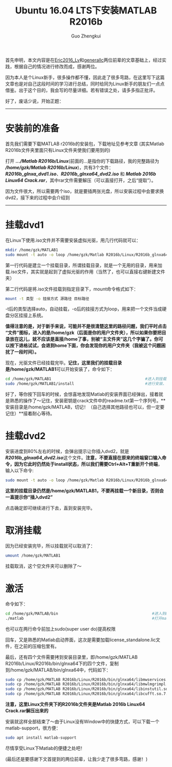 ﻿---
layout: article
title: Ubuntu 16.04 LTS下安装MATLAB R2016b
lang: zh-Hans
show_date: true
show_tags: true
author: Guo Zhengkui

---

首先申明，本文内容是在[Eric2016_Lv](http://blog.csdn.net/Eric2016_Lv/article/details/52653915?locationNum=6#reply "Eric2016_Lvquot;")和[generallc](http://blog.csdn.net/generallc/article/details/52793820 "generallc")两位前辈的文章基础上，经过实践，根据自己的情况进行修改而成，感谢两位。

因为本人是个Linux新手，很多操作都不懂，因此走了很多弯路，在这里写下这篇文章也是对自己这段时间的学习进行总结，同时给同为Linux新手的朋友们一点点借鉴。出于这个目的，我会写的尽量详细。若有错误之处，请多多指正批评。

好了，废话少说，开始正题：

-------------------


# 安装前的准备

首先我们需要下载MATLAB r2016b的安装包，下载地址见参考文章 (其实Matlab R2016b文件夹里面只有Linux文件夹使我们要用到的)

打开 ***.../Matlab R2016b/Linux***(前面的...是指你的下载路径，我的完整路径为 ***/home/gzk/Matlab R2016b/Linux***)，共有3个文件：***R2016b_glnxa_dvd1.iso***、***R2016b_glnxa64_dvd2.iso*** 和 ***Matlab 2016b Linux64 Crack.rar***，其中rar文件需要解压（可以直接打开，之后“提取”）。

因为文件很大，所以需要两个iso，就是要插两张光盘，所以安装过程中会要求换dvd2，接下来的过程中会介绍到

--------------------

# 挂载dvd1

在Linux下使用.iso文件并不需要安装虚拟光驱，用几行代码就可以：

```bash
mkdir /home/gzk/MATLAB1
sudo mount -t auto -o loop /home/gzk/Matlab R2016b/Linux/R2016b_glnxa64_dvd1.iso /home/gzk/MATLAB1
```

第一行代码是建立一个挂载目录，所谓挂载目录，就是一个无用的目录，用来加载.iso文件，其实就是起到了虚拟光驱的作用（当然了，也可以直接右键新建文件夹）

第二行代码是将.iso文件挂载到指定目录下，mount命令格式如下：

```bash
mount -t 类型 -o 挂接方式 源路径 目标路径
```
-t后的类型选择auto，自动挂载，-o后的挂接方式为loop，用来把一个文件当成硬盘分区挂接上系统。

**值得注意的是，对于新手来说，可能并不是很清楚这里的路径问题，我们平时点击“文件”图标，进入的是/home/gzk（后面是你的用户文件夹），所以如果你要把目录放在这儿，就不应该是直接/home了事，别被“主文件夹”这几个字骗了。你可以按下退格试试，会退到home下面，你会发现你的用户文件夹（我被这个问题困扰了一段时间）。**

现在，光驱文件已经挂载完毕。**记住，这里我们的挂载目录是/home/gzk/MATLAB1**可以开始安装了，命令如下：

```bash
cd /home/gzk/MATLAB1                                         #进入到挂载目录下，可以看到install文件
sudo /home/gzk/MATLAB1/install                               #进行安装、弹出安装界面，类似windows安装
```

好了，等你按下回车的时候，会惊喜地发现Matlab的安装界面已经弹出，接着就是熟悉的操作了～记住，安装密钥是crack文件中的readme.txt第一个序列号。**安装目录是/home/gzk/MATLAB，切记！（自己选择其他路径也可以，但一定要记住）**接着耐心等待。

# 挂载dvd2

安装进度到80%左右的时候，会弹出提示让你插入dvd2，就是***R2016b_glnxa64_dvd2.iso***这个文件。**注意，不要直接在原来的终端窗口输入命令，因为它此时仍然处于install状态，所以我们需要Ctrl+Alt+T重新开个终端**，输入以下命令:

```bash
sudo mount -t auto -o loop /home/gzk/Matlab R2016b/Linux/R2016b_glnxa64_dvd2.iso /home/gzk/MATLAB1
```

**这里的挂载目录仍然是/home/gzk/MATLAB1，不要再挂载一个新目录，否则会一直提示你“插入dvd2”**

点击确定即可继续进行下去，直到安装完毕。


# 取消挂载
因为已经安装完毕，所以挂载就可以取消了：

```bash
umount /home/gzk/MATLAB1
```
挂载取消，这个空文件夹可以删除了～
# 激活
命令如下：

```bash
cd /home/gzk/MATLAB/bin                                         #进入到matlab安装目录
./matlab                                                        #打开matlab
```

也可以在两行命令前加上sudo(super user do)提高权限

回车，又是熟悉的Matlab启动界面，这次是需要加载license_standalone.lic文件，在之前的压缩包里有。

最后，还有四个文件需要拷到安装目录里，即/home/gzk/MATLAB R2016b/Linux/R2016b/bin/glnxa64下的四个文件，复制到/home/gzk/MATLAB/bin/glnxa64中，代码如下：

```bash
sudo cp /home/gzk/MATLAB R2016b/Linux/R2016b/bin/glnxa64/libmwservices.so /home/gzk/MATLAB/bin/glnxa64
sudo cp /home/gzk/MATLAB R2016b/Linux/R2016b/bin/glnxa64/libmwlmgrimpl.so /home/gzk/MATLAB/bin/glnxa64
sudo cp /home/gzk/MATLAB R2016b/Linux/R2016b/bin/glnxa64/libinstutil.so /home/gzk/MATLAB/bin/glnxa64
sudo cp /home/gzk/MATLAB R2016b/Linux/R2016b/bin/glnxa64/libcufft.so.7.5.18 /home/gzk/MATLAB/bin/glnxa64
```

**注意，这里Linux文件夹下的R2016b文件夹是Matlab 2016b Linux64 Crack.rar解压出来的**

安装就这样全部结束了～由于Linux没有Window中的快捷方式，可以下载一个matlab-support，很方便：

```bash
sudo apt install matlab-support
```
尽情享受Linux下Matlab的便捷之处吧！

(最后还是要感谢下文首提到的两位前辈，让我少走了很多弯路，感谢！)
